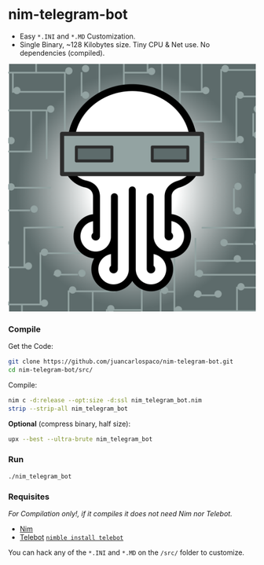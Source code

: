 # nim-telegram-bot

- Easy `*.INI` and `*.MD` Customization.
- Single Binary, ~128 Kilobytes size. Tiny CPU & Net use. No dependencies (compiled).

![Rlyeh HackLab](nim-telegram-bot-rlye.png "Art by Rlyeh HackLab http://rlab.be")


### Compile

Get the Code:

```bash
git clone https://github.com/juancarlospaco/nim-telegram-bot.git
cd nim-telegram-bot/src/
```

Compile:

```bash
nim c -d:release --opt:size -d:ssl nim_telegram_bot.nim
strip --strip-all nim_telegram_bot
```

**Optional** (compress binary, half size):

```bash
upx --best --ultra-brute nim_telegram_bot
```


### Run

```bash
./nim_telegram_bot
```


### Requisites

*For Compilation only!, if it compiles it does not need Nim nor Telebot.*

- [Nim](https://nim-lang.org/install_unix.html)
- [Telebot](https://github.com/ba0f3/telebot.nim) [`nimble install telebot`](https://nimble.directory/pkg/telebot)

You can hack any of the `*.INI` and `*.MD` on the `/src/` folder to customize.
